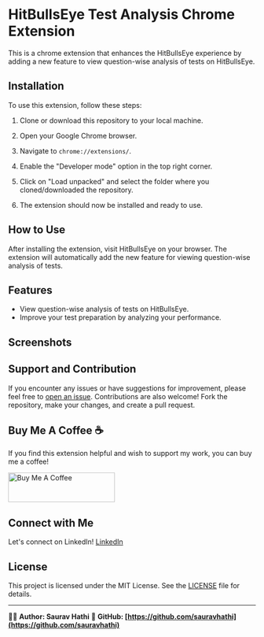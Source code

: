 # HitBullsEye Test Analysis Chrome Extension

This is a chrome extension that enhances the HitBullsEye experience by adding a new feature to view question-wise analysis of tests on HitBullsEye.

## Installation

To use this extension, follow these steps:

1. Clone or download this repository to your local machine.

2. Open your Google Chrome browser.

3. Navigate to `chrome://extensions/`.

4. Enable the "Developer mode" option in the top right corner.

5. Click on "Load unpacked" and select the folder where you cloned/downloaded the repository.

6. The extension should now be installed and ready to use.

## How to Use

After installing the extension, visit HitBullsEye on your browser. The extension will automatically add the new feature for viewing question-wise analysis of tests.

## Features

- View question-wise analysis of tests on HitBullsEye.
- Improve your test preparation by analyzing your performance.

## Screenshots


## Support and Contribution

If you encounter any issues or have suggestions for improvement, please feel free to [open an issue](https://github.com/sauravhathi/hitbullseye-test-analysis/issues). Contributions are also welcome! Fork the repository, make your changes, and create a pull request.

## Buy Me A Coffee ☕

If you find this extension helpful and wish to support my work, you can buy me a coffee!

<a href="https://www.buymeacoffee.com/sauravhathi" target="_blank"><img src="https://cdn.buymeacoffee.com/buttons/v2/arial-yellow.png" alt="Buy Me A Coffee" style="height: 60px !important;width: 217px !important;" ></a>

## Connect with Me

Let's connect on LinkedIn! [LinkedIn](https://www.linkedin.com/in/sauravhathi/)

## License

This project is licensed under the MIT License. See the [LICENSE](https://github.com/sauravhathi/hitbullseye-test-analysis/blob/master/LICENSE) file for details.

---

👨‍💻 **Author: Saurav Hathi**
🌟 **GitHub: [https://github.com/sauravhathi](https://github.com/sauravhathi)**
